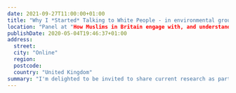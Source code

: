 ```yaml
---
date: 2021-09-27T11:00:00+01:00
title: "Why I *Started* Talking to White People - in environmental groups - About Race"
location: "Panel at "How Muslims in Britain engage with, and understand, environmental sustainability workshop"
publishDate: 2020-05-04T19:46:37+01:00
address:
  street:
  city: "Online"
  region:
  postcode:
  country: "United Kingdom"
summary: "I'm delighted to be invited to share current research as part of this really important symposium on how Muslims in Britain engage with sustainability in the UK. In my presentation, I share some reflection that has been underway for several years now about how the environmental sector has been the site of racialised privilege, and in turn, how I think work ought to be structured in adressing this, particuarly for white privileged folks like me. [Slides can be accessed here.](https://jeremykidwell.info/slides/presentation-20210927-muslims_sustainability)"
---
```


